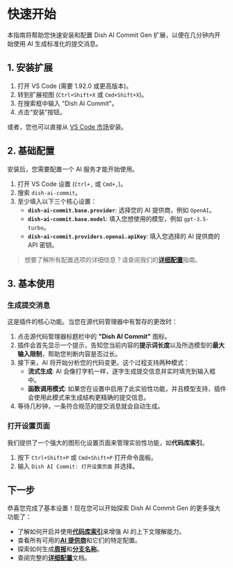 # 快速开始

本指南将帮助您快速安装和配置 Dish AI Commit Gen 扩展，以便在几分钟内开始使用 AI 生成标准化的提交消息。

## 1. 安装扩展

1.  打开 VS Code (需要 1.92.0 或更高版本)。
2.  转到扩展视图 (`Ctrl+Shift+X` 或 `Cmd+Shift+X`)。
3.  在搜索框中输入 "Dish AI Commit"。
4.  点击“安装”按钮。

或者，您也可以直接从 [VS Code 市场](https://marketplace.visualstudio.com/items?itemName=littleCareless.dish-ai-commit)安装。

## 2. 基础配置

安装后，您需要配置一个 AI 服务才能开始使用。

1.  打开 VS Code 设置 (`Ctrl+,` 或 `Cmd+,`)。
2.  搜索 `dish-ai-commit`。
3.  至少填入以下三个核心设置：
    - **`dish-ai-commit.base.provider`**: 选择您的 AI 提供商，例如 `OpenAI`。
    - **`dish-ai-commit.base.model`**: 填入您想使用的模型，例如 `gpt-3.5-turbo`。
    - **`dish-ai-commit.providers.openai.apiKey`**: 填入您选择的 AI 提供商的 API 密钥。

> 想要了解所有配置选项的详细信息？请查阅我们的[**详细配置**](../config/configuration.md)指南。

## 3. 基本使用

### 生成提交消息

这是插件的核心功能。当您在源代码管理器中有暂存的更改时：

1.  点击源代码管理器标题栏中的 **"Dish AI Commit"** 图标。
2.  插件会首先显示一个提示，告知您当前内容的**提示词长度**以及所选模型的**最大输入限制**，帮助您判断内容是否过长。
3.  接下来，AI 将开始分析您的代码变更。这个过程支持两种模式：
    - **流式生成**: AI 会像打字机一样，逐字生成提交信息并实时填充到输入框中。
    - **函数调用模式**: 如果您在设置中启用了此实验性功能，并且模型支持，插件会使用此模式来生成结构更精确的提交信息。
4.  等待几秒钟，一条符合规范的提交消息就会自动生成。

### 打开设置页面

我们提供了一个强大的图形化设置页面来管理实验性功能，如**代码库索引**。

1.  按下 `Ctrl+Shift+P` 或 `Cmd+Shift+P` 打开命令面板。
2.  输入 `Dish AI Commit: 打开设置页面` 并选择。

## 下一步

恭喜您完成了基本设置！现在您可以开始探索 Dish AI Commit Gen 的更多强大功能了：

- 了解如何开启并使用[**代码库索引**](./code-indexing.md)来增强 AI 的上下文理解能力。
- 查看所有可用的[**AI 提供商**](./ai-providers.md)和它们的特定配置。
- 探索如何生成[**周报**](./weekly-report.md)和[**分支名称**](./branch-name.md)。
- 查阅完整的[**详细配置**](../config/configuration.md)文档。